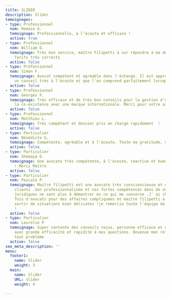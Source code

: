 ```yaml
---
title: SLIDER
description: Slider
temoignages:
- type: Professionnel
  nom: Romain G.
  temoignage: Professionnelle, à l'écoute et efficace !
  active: true
- type: Professionnel
  nom: William D.
  temoignage: Très bon service, maître Filipetti à sur répondre à ma demande rapidement.
    Tarifs très corrects
  active: false
- type: Professionnel
  nom: Simon F.
  temoignage: Avocat compétent et agréable dans l'échange. Il est appréciable de trouver
    un conseil très à l'écoute et que l'on comprend parfaitement lorsqu'elle parle.
  active: false
- type: Professionnel
  nom: Georges F.
  temoignage: Très efficace et de très bon conseils pour la gestion d'un dossier sur
    la co-existence avec une marque internationale. Merci pour votre aide précieuse.
  active: false
- type: Professionnel
  nom: Matthieu L.
  temoignage: Très compétent et dossier pris en charge rapidement  !
  active: false
- type: Particulier
  nom: Bénédicte G.
  temoignage: Compétente, agréable et à l'écoute. Toute ma gratitude, merci Maître.
  active: false
- type: Particulier
  nom: Shemaya D.
  temoignage: Une avocate très compétente, à l'écoute, réactive et humaine... Parfaite
    ! Merci Maître
  active: false
- type: Particulier
  nom: Pascale P.
  temoignage: Maitre filipetti est une avocate très consciencieuse et dévouée à ses
    clients .Son professionnalisme et ses fortes compétences dans de nombreux domaines
    juridiques ne sont plus à démontrer en ce qui me concerne .J' ai changé plusieurs
    fois d'avocats pour des affaires compliquées et maitre filipetti a réussi à me
    sortir de situations bien délicates !je remercie toute l'équipe de ce cabinet
    !
  active: false
- type: Particulier
  nom: Laurelie P
  temoignage: Super contente des conseils reçus, personne efficace et qui a su répondre
    avec grande efficacité et rapidité à mes questions. Devenue mon référent pour
    tout problème
  active: false
seo_meta_description: ''
menu:
  footer1:
    name: Slider
    weight: 3
  main:
    name: Slider
    URL: slider
    weight: 4

---
```

